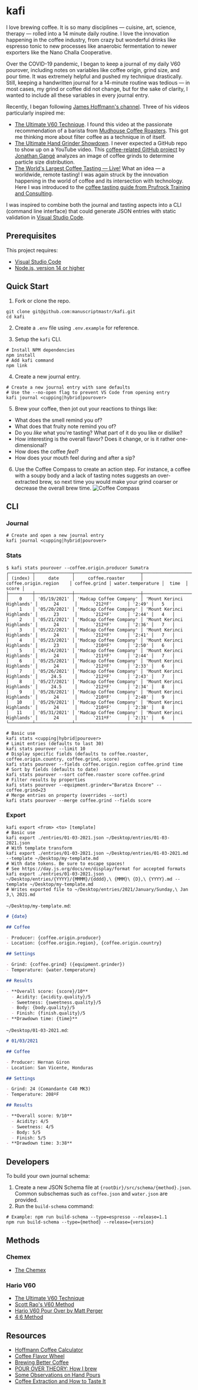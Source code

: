 # kafi

I love brewing coffee. It is so many disciplines — cuisine, art, science, therapy — rolled into a 14 minute daily routine. I love the innovation happening in the coffee industry, from crazy but wonderful drinks like espresso tonic to new processes like anaerobic fermentation to newer exporters like the Nano Challa Cooperative.

Over the COVID-19 pandemic, I began to keep a journal of my daily V60 pourover, including notes on variables like coffee origin, grind size, and pour time. It was extremely helpful and pushed my technique drastically. Still, keeping a handwritten journal for a 14-minute routine was tedious — in most cases, my grind or coffee did not change, but for the sake of clarity, I wanted to include all these variables in every journal entry.

Recently, I began following [James Hoffmann's channel](https://www.youtube.com/channel/UCMb0O2CdPBNi-QqPk5T3gsQ). Three of his videos particularly inspired me:

- [The Ultimate V60 Technique](https://www.youtube.com/watch?v=AI4ynXzkSQo). I found this video at the passionate recommendation of a barista from [Mudhouse Coffee Roasters](https://mudhouse.com/). This got me thinking more about filter coffee as a technique in of itself.
- [The Ultimate Hand Grinder Showdown](https://www.youtube.com/watch?v=dn9OuRl1F3k). I never expected a GitHub repo to show up on a YouTube video. This [coffee-related GitHub project](https://github.com/jgagneastro/coffeegrindsize) by [Jonathan Gangé](https://github.com/jgagneastro) analyzes an image of coffee grinds to determine particle size distribution.
- [The World's Largest Coffee Tasting — Live!](https://www.youtube.com/watch?v=JI7PQu-i578) What an idea — a worldwide, remote tasting! I was again struck by the innovation happening in the world of coffee and its intersection with technology. Here I was introduced to the [coffee tasting guide from Prufrock Training and Consulting](http://bit.ly/HoffmannCoffeePDF).

I was inspired to combine both the journal and tasting aspects into a CLI (command line interface) that could generate JSON entries with static validation in [Visual Studio Code](https://code.visualstudio.com/).

## Prerequisites

This project requires:

- [Visual Studio Code](https://code.visualstudio.com/)
- [Node.js, version 14 or higher](https://nodejs.org/en/)

## Quick Start

1. Fork or clone the repo.

```shell
git clone git@github.com:manuscriptmastr/kafi.git
cd kafi
```

2. Create a `.env` file using `.env.example` for reference.

3. Setup the `kafi` CLI.

```shell
# Install NPM dependencies
npm install
# Add kafi command
npm link
```

4. Create a new journal entry.

```shell
# Create a new journal entry with sane defaults
# Use the --no-open flag to prevent VS Code from opening entry
kafi journal <cupping|hybrid|pourover>
```

5. Brew your coffee, then jot out your reactions to things like:

- What does the smell remind you of?
- What does that fruity note remind you of?
- Do you _like_ what you're tasting? What part of it do you like or dislike?
- How interesting is the overall flavor? Does it change, or is it rather one-dimensional?
- How does the coffee _feel_?
- How does your mouth feel during and after a sip?

6. Use the Coffee Compass to create an action step. For instance, a coffee with a soupy body and a lack of tasting notes suggests an over-extracted brew, so next time you would make your grind coarser or decrease the overall brew time.
   ![Coffee Compass](./coffee-compass.jpg)

## CLI

### Journal

```shell
# Create and open a new journal entry
kafi journal <cupping|hybrid|pourover>
```

### Stats

```shell
$ kafi stats pourover --coffee.origin.producer Sumatra
┌─────────┬──────────────┬─────────────────────────┬───────────────────────────┬──────────────┬───────────────────┬────────┬───────┐
│ (index) │     date     │     coffee.roaster      │   coffee.origin.region    │ coffee.grind │ water.temperature │  time  │ score │
├─────────┼──────────────┼─────────────────────────┼───────────────────────────┼──────────────┼───────────────────┼────────┼───────┤
│    0    │ '05/19/2021' │ 'Madcap Coffee Company' │ 'Mount Kerinci Highlands' │      24      │      '212ºF'      │ '2:49' │   5   │
│    1    │ '05/20/2021' │ 'Madcap Coffee Company' │ 'Mount Kerinci Highlands' │      23      │      '212ºF'      │ '2:44' │   4   │
│    2    │ '05/21/2021' │ 'Madcap Coffee Company' │ 'Mount Kerinci Highlands' │      24      │      '212ºF'      │ '2:36' │   7   │
│    3    │ '05/22/2021' │ 'Madcap Coffee Company' │ 'Mount Kerinci Highlands' │      24      │      '212ºF'      │ '2:41' │   7   │
│    4    │ '05/23/2021' │ 'Madcap Coffee Company' │ 'Mount Kerinci Highlands' │      23      │      '210ºF'      │ '2:50' │   6   │
│    5    │ '05/24/2021' │ 'Madcap Coffee Company' │ 'Mount Kerinci Highlands' │      24      │      '211ºF'      │ '2:44' │   7   │
│    6    │ '05/25/2021' │ 'Madcap Coffee Company' │ 'Mount Kerinci Highlands' │      24      │      '212ºF'      │ '2:33' │   6   │
│    7    │ '05/26/2021' │ 'Madcap Coffee Company' │ 'Mount Kerinci Highlands' │     24.5     │      '212ºF'      │ '2:43' │   7   │
│    8    │ '05/27/2021' │ 'Madcap Coffee Company' │ 'Mount Kerinci Highlands' │     24.5     │      '212ºF'      │ '2:34' │   8   │
│    9    │ '05/28/2021' │ 'Madcap Coffee Company' │ 'Mount Kerinci Highlands' │      24      │      '210ºF'      │ '2:48' │   9   │
│   10    │ '05/29/2021' │ 'Madcap Coffee Company' │ 'Mount Kerinci Highlands' │      24      │      '210ºF'      │ '2:38' │   8   │
│   11    │ '05/31/2021' │ 'Madcap Coffee Company' │ 'Mount Kerinci Highlands' │      24      │      '211ºF'      │ '2:31' │   6   │
└─────────┴──────────────┴─────────────────────────┴───────────────────────────┴──────────────┴───────────────────┴────────┴───────┘
```

```shell
# Basic use
kafi stats <cupping|hybrid|pourover>
# Limit entries (defaults to last 30)
kafi stats pourover --limit 10
# Display specific fields (defaults to coffee.roaster, coffee.origin.country, coffee.grind, score)
kafi stats pourover --fields coffee.origin.region coffee.grind time
# Sort by fields (defaults to date)
kafi stats pourover --sort coffee.roaster score coffee.grind
# Filter results by properties
kafi stats pourover --equipment.grinder="Baratza Encore" --coffee.grind=23
# Merge entries on property (overrides --sort)
kafi stats pourover --merge coffee.grind --fields score
```

### Export

```shell
kafi export <from> <to> [template]
# Basic use
kafi export ./entries/01-03-2021.json ~/Desktop/entries/01-03-2021.json
# With template transform
kafi export ./entries/01-03-2021.json ~/Desktop/entries/01-03-2021.md --template ~/Desktop/my-template.md
# With date tokens. Be sure to escape spaces!
# See https://day.js.org/docs/en/display/format for accepted formats
kafi export ./entries/01-03-2021.json ~/Desktop/entries/{YYYY}/{MMMM}/{dddd},\ {MMM}\ {D},\ {YYYY}.md --template ~/Desktop/my-template.md
# Writes exported file to ~/Desktop/entries/2021/January/Sunday,\ Jan 3,\ 2021.md
```

`~/Desktop/my-template.md`:

```md
# {date}

## Coffee

- Producer: {coffee.origin.producer}
- Location: {coffee.origin.region}, {coffee.origin.country}

## Settings

- Grind: {coffee.grind} ({equipment.grinder})
- Temperature: {water.temperature}

## Results

- **Overall score: {score}/10**
  - Acidity: {acidity.quality}/5
  - Sweetness: {sweetness.quality}/5
  - Body: {body.quality}/5
  - Finish: {finish.quality}/5
- **Drawdown time: {time}**
```

`~/Desktop/01-03-2021.md`:

```md
# 01/03/2021

## Coffee

- Producer: Hernan Giron
- Location: San Vicente, Honduras

## Settings

- Grind: 24 (Comandante C40 MK3)
- Temperature: 208ºF

## Results

- **Overall score: 9/10**
  - Acidity: 4/5
  - Sweetness: 4/5
  - Body: 5/5
  - Finish: 5/5
- **Drawdown time: 3:38**
```

## Developers

To build your own journal schema:

1. Create a new JSON Schema file at `{rootDir}/src/schema/{method}.json`. Common subschemas such as `coffee.json` and `water.json` are provided.
2. Run the `build-schema` command:

```shell
# Example: npm run build-schema --type=espresso --release=1.1
npm run build-schema --type={method} --release={version}
```

## Methods

### Chemex

- [The Chemex](https://youtu.be/ikt-X5x7yoc?t=427)

### Hario V60

- [The Ultimate V60 Technique](https://www.youtube.com/watch?v=AI4ynXzkSQo)
- [Scott Rao's V60 Method](https://www.youtube.com/watch?v=c0Qe_ASxfNM)
- [Hario V60 Pour Over by Matt Perger](https://vimeo.com/46612013)
- [4:6 Method](https://www.youtube.com/watch?v=wmCW8xSWGZY)

## Resources

- [Hoffmann Coffee Calculator](https://coda.io/@alessandro-mingione/hoffmann-coffee-calculator)
- [Coffee Flavor Wheel](https://notbadcoffee.com/flavor-wheel-en/)
- [Brewing Better Coffee](https://coffeeadastra.com/2018/11/30/brewing-better-coffee/)
- [POUR OVER THEORY: How I brew](https://medium.com/@dngilb/pour-over-theory-how-i-brew-6c07aff69ca4)
- [Some Observations on Hand Pours](https://www.scottrao.com/blog/2016/10/8/some-observations-on-hand-pours)
- [Coffee Extraction and How to Taste It](https://www.baristahustle.com/blog/coffee-extraction-and-how-to-taste-it/)
